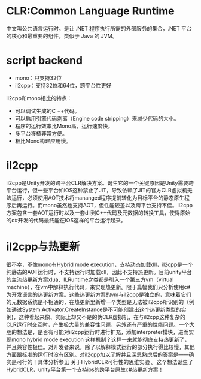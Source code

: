 # CLR:Common Language Runtime
中文叫公共语言运行时。是让 .NET 程序执行所需的外部服务的集合，.NET 平台的核心和最重要的组件，类似于 Java 的 JVM。

# script backend
* mono：只支持32位
* il2cpp：支持32位和64位，跨平台性更好

il2cpp和mono相比的特点：
- 可以调试生成的C ++代码。
- 可以启用引擎代码剥离（Engine code stripping）来减少代码的大小。
- 程序的运行效率比Mono高，运行速度快。
- 多平台移植非常方便。
- 相比Mono构建应用慢。
# il2cpp
il2cpp是Unity开发的跨平台CLR解决方案。诞生它的一个关键原因是Unity需要跨平台运行，但一些平台如iOS这种禁止了JIT，导致依赖了JIT的官方CLR虚拟机无法运行，必须使用AOT技术将mananged程序提前转化为目标平台的静态原生程序后再运行。而mono虽然也支持AOT，但性能较差以及跨平台支持不佳。il2cpp方案包含一套AOT运行时以及一套dll到C++代码及元数据的转换工具，使得原始的c#开发的代码最终能在iOS这样的平台运行起来。


# il2cpp与热更新
很不幸，不像mono有Hybrid mode execution，支持动态加载dll，il2cpp是一个纯静态的AOT运行时，不支持运行时加载dll，因此不支持热更新。目前unity平台的主流热更新方案xlua、ILRuntime之类都是引入一个第三方vm（virtual machine），在vm中解释执行代码，来实现热更新。限于篇幅我们只分析使用c#为开发语言的热更新方案。这些热更新方案的vm与il2cpp是独立的，意味着它们的元数据系统是不相通的，在热更新里新增一个类型是无法被il2cpp所识别的（例如通过System.Activator.CreateInstance是不可能创建出这个热更新类型的实例)，这种看起来像、实际上却又不是的伪CLR虚拟机，在与il2cpp这种复杂的CLR运行时交互时，产生极大量的兼容性问题，另外还有严重的性能问题。一个大胆的想法是，是否有可能对il2cpp运行时进行扩充，添加interpreter模块，进而实现mono hybrid mode execution 这样机制？这样一来就能彻底支持热更新了，并且兼容性极佳。对开发者来说，除了以解释模式运行的部分执行得比较慢，其他方面跟标准的运行时没有区别。对il2cpp加以了解并且深思熟虑后的答案是——确实是可行的！具体分析参见 关于HybridCLR可行性的思维实验 。这个想法诞生了HybridCLR，unity平台第一个支持ios的跨平台原生c#热更新方案！